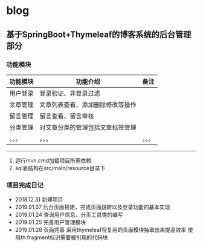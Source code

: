 # blog
## 基于SpringBoot+Thymeleaf的博客系统的后台管理部分
### 功能模块
功能模块|功能介绍|备注
--|--|--
用户登录|登录验证、非登录过滤|
文章管理|文章列表查看、添加删除修改等操作|
留言管理|留言查看、留言审核|
分类管理|对文章分类的管理包括文章标签管理|
。。。|。。。|。。。


---
  
1. 运行mvn.cmd加载项目所需依赖
2. sql表结构在src/main/resource目录下

### 项目完成日记
* 2018.12.31 新建项目
* 2019.01.07 后台页面搭建，完成页面跳转以及登录功能的基本实现
* 2019.01.24 查询用户信息，分页工具类的编写
* 2019.01.25 完善用户管理模块
* 2019.01.28 页面完善
  采用thymeleaf将复用的页面模块抽取出来提高效率
  使用th:fragment标识需要被引用的代码块
